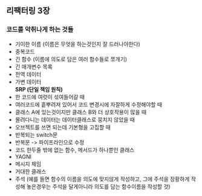 ## 리팩터링 3장

### 코드를 악취나게 하는 것들

- 기이한 이름 (이름은 무엇을 하는것인지 잘 드러나야한다)
- 중복코드
- 긴 함수 (이름에 의도로 담은 여러 함수들로 쪼개기)
- 긴 매개변수 목록
- 전역 데이터
- 가변 데이터  
  **SRP (단일 책임 원칙)**
- 한 코드에 여럿이 섞여들어갈 때
- 여러코드에 흩뿌려져 있어서 코드 변경시에 자잘하게 수정해야할 때
- 클래스 A에 있는것이지만 클래스 B와 더 상호작용이 많을 때
- 몰려다니는 데이터는 데이터클래스로 뭉치지 않았을 때
- 오브젝트를 쓰면 되는데 기본형을 고집할 때
- 반복되는 switch문
- 반복문 -> 파이프라인으로 수정
- 코드 한두줄 밖에 없는 함수, 메서드가 하나뿐인 클래스
- YAGNI
- 메시지 체임
- 거대한 클래스
- 주석 (예를 들면 함수의 이름을 의도에 맞지않게 작성하고, 그에 주석을 장황하게 작성해 놓은경우는 주석을 달게아니라 의도를 담는 함수이름을 작성할 것)
